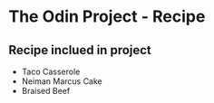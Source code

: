 # The Odin Project - Recipe

## Recipe inclued in project

- Taco Casserole
- Neiman Marcus Cake
- Braised Beef
